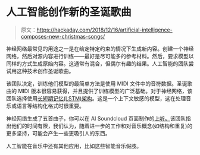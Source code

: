 # 人工智能创作新的圣诞歌曲

> 原文：<https://hackaday.com/2018/12/16/artificial-intelligence-composes-new-christmas-songs/>

神经网络最常见的用途之一是在给定特定约束的情况下生成新内容。创建一个神经网络，然后对源内容进行训练——最好是尽可能多的参考材料。然后，要求模型以同样的方式生成原始内容。这通常有混合，但偶尔有趣的结果。人工智能的团队尝试用这种技术创作圣诞歌曲。

该团队决定，训练他们模型的最简单方法是使用 MIDI 文件中的音符数据。圣诞歌曲的 MIDI 版本很容易获得，并且提供了训练模型的广泛基础。对于神经网络，该团队选择使用[长短期记忆(LSTM)架构](http://colah.github.io/posts/2015-08-Understanding-LSTMs/)。这是一个上下文敏感的模型，这在处理音乐或语言等结构化格式时很重要。

神经网络生成了五首曲子，你可以在 AI Soundcloud 页面制作的[上听。](https://soundcloud.com/made-by-ai)该团队指出他们的时间有限，我们认为，随着进一步的工作和对音乐概念(如结构和重复)的更多坚持，可能会产生一些更吸引人的东西。

人工智能在音乐中还有其他应用，比如这些智能音乐假肢。